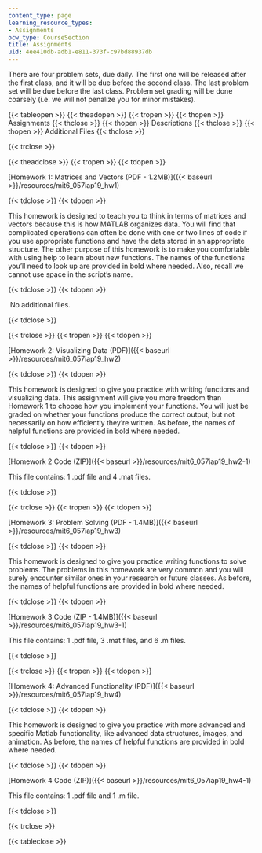 ```yaml
---
content_type: page
learning_resource_types:
- Assignments
ocw_type: CourseSection
title: Assignments
uid: 4ee410db-adb1-e811-373f-c97bd88937db
---
```


There are four problem sets, due daily. The first one will be released after the first class, and it will be due before the second class. The last problem set will be due before the last class. Problem set grading will be done coarsely (i.e. we will not penalize you for minor mistakes).

{{< tableopen >}}
{{< theadopen >}}
{{< tropen >}}
{{< thopen >}}
Assignments
{{< thclose >}}
{{< thopen >}}
Descriptions
{{< thclose >}}
{{< thopen >}}
Additional Files
{{< thclose >}}

{{< trclose >}}

{{< theadclose >}}
{{< tropen >}}
{{< tdopen >}}


[Homework 1: Matrices and Vectors (PDF - 1.2MB)]({{< baseurl >}}/resources/mit6_057iap19_hw1)


{{< tdclose >}}
{{< tdopen >}}


This homework is designed to teach you to think in terms of matrices and vectors because this is how MATLAB organizes data. You will find that complicated operations can often be done with one or two lines of code if you use appropriate functions and have the data stored in an appropriate structure. The other purpose of this homework is to make you comfortable with using help to learn about new functions. The names of the functions you’ll need to look up are provided in bold where needed. Also, recall we cannot use space in the script’s name.


{{< tdclose >}}
{{< tdopen >}}


 No additional files.


{{< tdclose >}}

{{< trclose >}}
{{< tropen >}}
{{< tdopen >}}


[Homework 2: Visualizing Data (PDF)]({{< baseurl >}}/resources/mit6_057iap19_hw2)


{{< tdclose >}}
{{< tdopen >}}


This homework is designed to give you practice with writing functions and visualizing data. This assignment will give you more freedom than Homework 1 to choose how you implement your functions. You will just be graded on whether your functions produce the correct output, but not necessarily on how efficiently they’re written. As before, the names of helpful functions are provided in bold where needed. 


{{< tdclose >}}
{{< tdopen >}}


[Homework 2 Code (ZIP)]({{< baseurl >}}/resources/mit6_057iap19_hw2-1)

This file contains: 1 .pdf file and 4 .mat files.


{{< tdclose >}}

{{< trclose >}}
{{< tropen >}}
{{< tdopen >}}


[Homework 3: Problem Solving (PDF - 1.4MB)]({{< baseurl >}}/resources/mit6_057iap19_hw3)


{{< tdclose >}}
{{< tdopen >}}


This homework is designed to give you practice writing functions to solve problems. The problems in this homework are very common and you will surely encounter similar ones in your research or future classes. As before, the names of helpful functions are provided in bold where needed.


{{< tdclose >}}
{{< tdopen >}}


[Homework 3 Code (ZIP - 1.4MB)]({{< baseurl >}}/resources/mit6_057iap19_hw3-1)

This file contains: 1 .pdf file, 3 .mat files, and 6 .m files.


{{< tdclose >}}

{{< trclose >}}
{{< tropen >}}
{{< tdopen >}}


[Homework 4: Advanced Functionality (PDF)]({{< baseurl >}}/resources/mit6_057iap19_hw4)


{{< tdclose >}}
{{< tdopen >}}


This homework is designed to give you practice with more advanced and specific Matlab functionality, like advanced data structures, images, and animation. As before, the names of helpful functions are provided in bold where needed.


{{< tdclose >}}
{{< tdopen >}}


[Homework 4 Code (ZIP)]({{< baseurl >}}/resources/mit6_057iap19_hw4-1)

This file contains: 1 .pdf file and 1 .m file.


{{< tdclose >}}

{{< trclose >}}

{{< tableclose >}}
